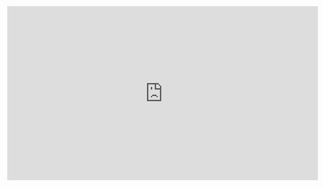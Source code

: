 <embed id="ytplayer" type="text/html" width="720" height="405"
src="https://www.youtube.com/embed/dQw4w9WgXcQ?autoplay=1&cc_load_policy=1&enablejsapi=1&fs=0&hl=en&loop=1&modestbranding=1&playsinline=1&color=white&iv_load_policy=3"
frameborder="0" allowfullscreen>

<!--
**bmacho/bmacho** is a ✨ _special_ ✨ repository because its `README.md` (this file) appears on your GitHub profile.

Here are some ideas to get you started:

- 🔭 I’m currently working on ...
- 🌱 I’m currently learning ...
- 👯 I’m looking to collaborate on ...
- 🤔 I’m looking for help with ...
- 💬 Ask me about ...
- 📫 How to reach me: ...
- 😄 Pronouns: ...
- ⚡ Fun fact: ...
-->
